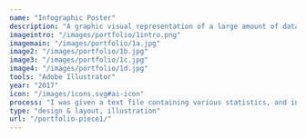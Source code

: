 ```yaml
---
name: "Infographic Poster"
description: "A graphic visual representation of a large amount of data, this poster presents a large amount of information quickly and clearly."
imageintro: "/images/portfolio/1intro.png"
imagemain: "/images/portfolio/1a.jpg"
image2: "/images/portfolio/1b.jpg"
image3: "/images/portfolio/1c.jpg"
image4: "/images/portfolio/1d.jpg"
tools: "Adobe Illustrator"
year: "2017"
icon: "/images/icons.svg#ai-icon"
process: "I was given a text file containing various statistics, and instructed to transform the data into an interesting poster."
type: "design & layout, illustration"
url: "/portfolio-piece1/"
---
```


